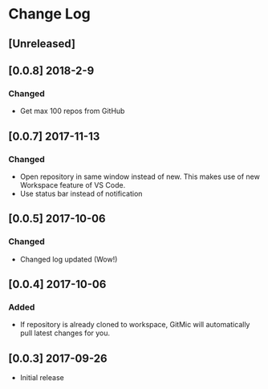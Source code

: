 # Change Log

## [Unreleased]

## [0.0.8] 2018-2-9
### Changed
- Get max 100 repos from GitHub

## [0.0.7] 2017-11-13
### Changed
- Open repository in same window instead of new. This makes use of new Workspace feature of VS Code.
- Use status bar instead of notification

## [0.0.5] 2017-10-06
### Changed
- Changed log updated (Wow!)

## [0.0.4] 2017-10-06
### Added
- If repository is already cloned to workspace, GitMic will automatically pull latest changes for you.

## [0.0.3] 2017-09-26
- Initial release